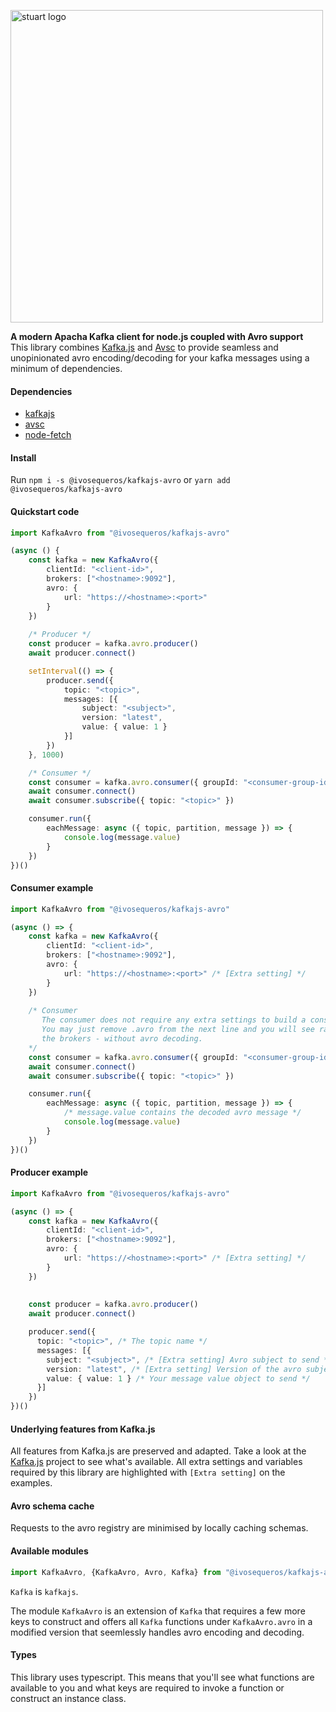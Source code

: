 <p align="left">
    <img alt="stuart logo" src="https://github.com/ivosequeros/kafkajs-avro/blob/master/docs/header.png?raw=true" width="500">
</p>

**A modern Apacha Kafka client for node.js coupled with Avro support**\
This library combines [Kafka.js](<https://github.com/tulios/kafkajs>) and [Avsc](<https://github.com/mtth/avsc>) to provide seamless and unopinionated avro encoding/decoding for your kafka messages using a minimum of dependencies.

#### Dependencies

- [kafkajs](<https://www.npmjs.com/package/kafkajs>)
- [avsc](<https://www.npmjs.com/package/avsc>)
- [node-fetch](<https://www.npmjs.com/package/node-fetch>)

#### Install

Run `npm i -s @ivosequeros/kafkajs-avro` or `yarn add @ivosequeros/kafkajs-avro`

#### Quickstart code

```typescript
import KafkaAvro from "@ivosequeros/kafkajs-avro"

(async () {
    const kafka = new KafkaAvro({
        clientId: "<client-id>",
        brokers: ["<hostname>:9092"],
        avro: {
            url: "https://<hostname>:<port>"
        }
    })
    
    /* Producer */
    const producer = kafka.avro.producer()
    await producer.connect()

    setInterval(() => {
        producer.send({
            topic: "<topic>",
            messages: [{
                subject: "<subject>",
                version: "latest",
                value: { value: 1 }
            }]
        })
    }, 1000)

    /* Consumer */
    const consumer = kafka.avro.consumer({ groupId: "<consumer-group-id>" })
    await consumer.connect()
    await consumer.subscribe({ topic: "<topic>" })

    consumer.run({
        eachMessage: async ({ topic, partition, message }) => {
            console.log(message.value)
        }
    })
})()
```

#### Consumer example

```typescript
import KafkaAvro from "@ivosequeros/kafkajs-avro"

(async () => {
    const kafka = new KafkaAvro({
        clientId: "<client-id>",
        brokers: ["<hostname>:9092"],
        avro: {
            url: "https://<hostname>:<port>" /* [Extra setting] */
        }
    })
    
    /* Consumer
       The consumer does not require any extra settings to build a consumer.
       You may just remove .avro from the next line and you will see raw messages from
       the brokers - without avro decoding.
    */
    const consumer = kafka.avro.consumer({ groupId: "<consumer-group-id>" })
    await consumer.connect()
    await consumer.subscribe({ topic: "<topic>" })

    consumer.run({
        eachMessage: async ({ topic, partition, message }) => {
          	/* message.value contains the decoded avro message */
            console.log(message.value)
        }
    })
})()
```

#### Producer example

```typescript
import KafkaAvro from "@ivosequeros/kafkajs-avro"

(async () => {
    const kafka = new KafkaAvro({
        clientId: "<client-id>",
        brokers: ["<hostname>:9092"],
        avro: {
            url: "https://<hostname>:<port>" /* [Extra setting] */
        }
    })
    
    
    const producer = kafka.avro.producer()
    await producer.connect()

    producer.send({
      topic: "<topic>", /* The topic name */
      messages: [{
        subject: "<subject>", /* [Extra setting] Avro subject to send */
        version: "latest", /* [Extra setting] Version of the avro subject to send */
        value: { value: 1 } /* Your message value object to send */
      }]
    })
})()
```



#### Underlying features from Kafka.js

All features from Kafka.js are preserved and adapted. Take a look at the [Kafka.js](<https://github.com/tulios/kafkajs>) project to see what's available. All extra settings and variables required by this library are highlighted with `[Extra setting]` on the examples.

#### Avro schema cache

Requests to the avro registry are minimised by locally caching schemas.

#### Available modules

```typescript
import KafkaAvro, {KafkaAvro, Avro, Kafka} from "@ivosequeros/kafkajs-avro"
```

`Kafka` is `kafkajs`.

The module `KafkaAvro` is an extension of `Kafka` that requires a few more keys to construct and offers all `Kafka` functions under `KafkaAvro.avro` in a modified version that seemlessly handles avro encoding and decoding.

#### Types

This library uses typescript. This means that you'll see what functions are available to you and what keys are required to invoke a function or construct an instance class.


